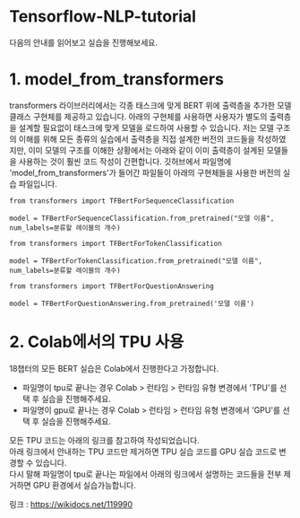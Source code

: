 # Tensorflow-NLP-tutorial
다음의 안내를 읽어보고 실습을 진행해보세요.

# 1. model_from_transformers  

transformers 라이브러리에서는 각종 태스크에 맞게 BERT 위에 출력층을 추가한 모델 클래스 구현체를 제공하고 있습니다. 아래의 구현체를 사용하면 사용자가 별도의 출력층을 설계할 필요없이 태스크에 맞게 모델을 로드하여 사용할 수 있습니다. 저는 모델 구조의 이해를 위해 모든 종류의 실습에서 출력층을 직접 설계한 버전의 코드들을 작성하였지만, 이미 모델의 구조를 이해한 상황에서는 아래와 같이 이미 출력층이 설계된 모델들을 사용하는 것이 훨씬 코드 작성이 간편합니다. 깃허브에서 파일명에 'model_from_transformers'가 들어간 파일들이 아래의 구현체들을 사용한 버전의 실습 파일입니다.  

```
from transformers import TFBertForSequenceClassification

model = TFBertForSequenceClassification.from_pretrained("모델 이름", num_labels=분류할 레이블의 개수)
```
```
from transformers import TFBertForTokenClassification

model = TFBertForTokenClassification.from_pretrained("모델 이름", num_labels=분류할 레이블의 개수)
```
```
from transformers import TFBertForQuestionAnswering

model = TFBertForQuestionAnswering.from_pretrained('모델 이름')
```



# 2. Colab에서의 TPU 사용  

18챕터의 모든 BERT 실습은 Colab에서 진행한다고 가정합니다.  

* 파일명이 tpu로 끝나는 경우 Colab > 런타임 > 런타임 유형 변경에서 'TPU'를 선택 후 실습을 진행해주세요.
* 파일명이 gpu로 끝나는 경우 Colab > 런타임 > 런타임 유형 변경에서 'GPU'를 선택 후 실습을 진행해주세요.

모든 TPU 코드는 아래의 링크를 참고하여 작성되었습니다.  
아래 링크에서 안내하는 TPU 코드만 제거하면 TPU 실습 코드를 GPU 실습 코드로 변경할 수 있습니다.  
다시 말해 파일명이 tpu로 끝나는 파일에서 아래의 링크에서 설명하는 코드들을 전부 제거하면 GPU 환경에서 실습가능합니다.  

링크 : https://wikidocs.net/119990
